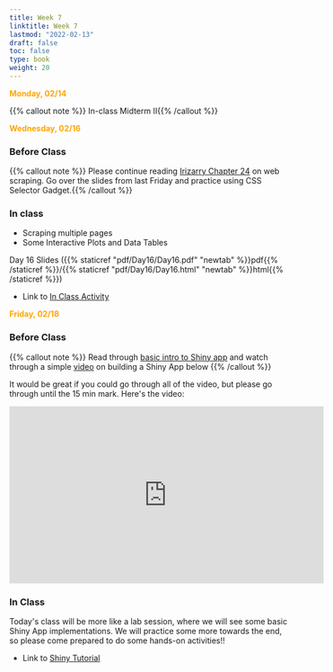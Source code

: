 ```yaml
---
title: Week 7 
linktitle: Week 7
lastmod: "2022-02-13"
draft: false  
toc: false  
type: book  
weight: 20
---
```



<span style="color:orange">**Monday, 02/14**</span>

{{% callout note %}}
In-class Midterm II{{% /callout %}}

<span style="color:orange">**Wednesday, 02/16**</span>

### Before Class

{{% callout note %}}
Please continue reading [Irizarry Chapter 24](https://rafalab.github.io/dsbook/web-scraping.html) on web scraping. Go over the slides from last Friday and practice using CSS Selector Gadget.{{% /callout %}}

### In class

- Scraping multiple pages
- Some Interactive Plots and Data Tables

Day 16 Slides ({{% staticref "pdf/Day16/Day16.pdf" "newtab" %}}pdf{{% /staticref %}}/{{% staticref "pdf/Day16/Day16.html" "newtab" %}}html{{% /staticref %}})

- Link to [In Class Activity](https://github.com/stat220/14-more-web-scraping) 

<span style="color:orange">**Friday, 02/18**</span>

### Before Class

{{% callout note %}}
Read through [basic intro to Shiny app](https://mastering-shiny.org/basic-app.html) and watch through a simple [video](https://youtu.be/Fg-Ha44i1IM) on building a Shiny App below {{% /callout %}}

It would be great if you could go through all of the video, but please go through until the 15 min mark. Here's the video:

<iframe width="560" height="315" src="https://www.youtube.com/embed/Fg-Ha44i1IM?start=36" title="YouTube video player" frameborder="0" allow="accelerometer; autoplay; clipboard-write; encrypted-media; gyroscope; picture-in-picture" allowfullscreen></iframe>

### In Class

Today's class will be more like a lab session, where we will see some basic Shiny App implementations. We will practice some more towards the end, so please come prepared to do some hands-on activities!! 

- Link to [Shiny Tutorial](https://github.com/stat220/Day17-In-Class-Activity-Shiny) 


